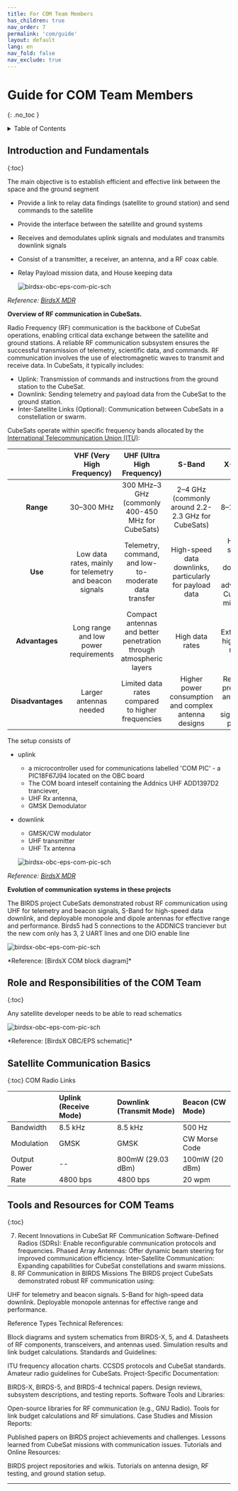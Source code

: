 ```yaml
---
title: For COM Team Members
has_children: true
nav_order: 7
permalink: 'com/guide'
layout: default
lang: en
nav_fold: false
nav_exclude: true
---
```


# Guide for COM Team Members
{: .no_toc }

<details markdown="block">
<summary>Table of Contents</summary>

- Table of Contents
{:toc}

</details>

## Introduction and Fundamentals
{:toc}

The main objective is to establish efficient and effective link between the space and the ground segment 
- Provide a link to relay data findings (satellite to ground station) and send commands to the satellite 
- Provide the interface between the satellite and ground systems 
- Receives and demodulates uplink signals and modulates and transmits downlink signals 
- Consist of a transmitter, a receiver, an antenna, and a RF coax cable.
- Relay Payload mission data, and House keeping data 


  <p>
    <img alt="birdsx-obc-eps-com-pic-sch" src="/assets/images/birdsx-com-operation-diagram.png">
  </p>
*Reference: [BirdsX MDR]*

**Overview of RF communication in CubeSats.**

Radio Frequency (RF) communication is the backbone of CubeSat operations, enabling critical data exchange between the satellite and ground stations. A reliable RF communication subsystem ensures the successful transmission of telemetry, scientific data, and commands. RF communication involves the use of electromagnetic waves to transmit and receive data. In CubeSats, it typically includes:
- Uplink: Transmission of commands and instructions from the ground station to the CubeSat.
- Downlink: Sending telemetry and payload data from the CubeSat to the ground station.
- Inter-Satellite Links (Optional): Communication between CubeSats in a constellation or swarm.

CubeSats operate within specific frequency bands allocated by the [International Telecommunication Union (ITU)]:

|              |VHF (Very High Frequency)                                 | UHF (Ultra High Frequency)                                           | S-Band                                                   | X-Band |
|:------------:|:------------------:                                      |:------:                                                              | :------:                                                 | :------:|
| **Range**      | 30–300 MHz                                               | 300 MHz–3 GHz (commonly 400-450 MHz for CubeSats)                    | 2–4 GHz (commonly around 2.2-2.3 GHz for CubeSats)       | 8–12 GHz |
| **Use**         | Low data rates, mainly for telemetry and beacon signals  | Telemetry, command, and low-to-moderate data transfer                | High-speed data downlinks, particularly for payload data | High-speed data downlink for advanced CubeSat missions |
| **Advantages**   | Long range and low power requirements                    | Compact antennas and better penetration through atmospheric layers   | High data rates                                          | Extremely high data rates               |
| **Disadvantages** | Larger antennas needed                                  | Limited data rates compared to higher frequencies                    | Higher power consumption and complex antenna designs     | Requires precision antennas and significant power|


The setup consists of 
- uplink
  - a microcontroller used for communications labelled 'COM PIC' - a PIC18F67J94 located on the OBC board
  - The COM board inteself containing the Addnics UHF ADD1397D2 tranciever, 
  - UHF Rx antenna, 
  - GMSK Demodulator
- downlink 
  - GMSK/CW modulator
  - UHF transmitter
  - UHF Tx antenna


  <p>
    <img alt="birdsx-obc-eps-com-pic-sch" src="/assets/images/birdx-com-hardware.png">
  </p>
*Reference: [BirdsX MDR]*


**Evolution of communication systems in these projects**

The BIRDS project CubeSats demonstrated robust RF communication using UHF for telemetry and beacon signals, S-Band for high-speed data downlink, and deployable monopole and dipole antennas for effective range and performance. Birds5 had 5 connections to the ADDNICS tranciever but the new com only has 3, 2 UART lines and one DIO enable line 

  <p>
    <img alt="birdsx-obc-eps-com-pic-sch" src="/assets/images/birdx-com-detailed-block-diagram.png">
  </p>
*Reference: [BirdsX COM block diagram]*

## Role and Responsibilities of the COM Team
{:toc}

Any satellite developer needs to be able to read schematics
        
  <p>
    <img alt="birdsx-obc-eps-com-pic-sch" src="/assets/images/birdx-obc-eps-com-pic-sch.png">
  </p>
*Reference: [BirdsX OBC/EPS schematic]*


## Satellite Communication Basics
{:toc}
COM Radio Links

|              | Uplink (Receive Mode)     | Downlink (Transmit Mode) | Beacon (CW Mode) |
|:-------------|:------------------        |:------                   | :------|
| Bandwidth    | 8.5 kHz                   |8.5 kHz                   | 500 Hz |
| Modulation   | GMSK                      | GMSK                     | CW Morse Code |
| Output Power | --                        | 800mW (29.03 dBm)        | 100mW (20 dBm) |
| Rate         | 4800 bps                  | 4800 bps                 | 20 wpm |






## Tools and Resources for COM Teams
{:toc}


7. Recent Innovations in CubeSat RF Communication
Software-Defined Radios (SDRs):
Enable reconfigurable communication protocols and frequencies.
Phased Array Antennas:
Offer dynamic beam steering for improved communication efficiency.
Inter-Satellite Communication:
Expanding capabilities for CubeSat constellations and swarm missions.
8. RF Communication in BIRDS Missions
The BIRDS project CubeSats demonstrated robust RF communication using:

UHF for telemetry and beacon signals.
S-Band for high-speed data downlink.
Deployable monopole antennas for effective range and performance.


Reference Types
Technical References:

Block diagrams and system schematics from BIRDS-X, 5, and 4.
Datasheets of RF components, transceivers, and antennas used.
Simulation results and link budget calculations.
Standards and Guidelines:

ITU frequency allocation charts.
CCSDS protocols and CubeSat standards.
Amateur radio guidelines for CubeSats.
Project-Specific Documentation:

BIRDS-X, BIRDS-5, and BIRDS-4 technical papers.
Design reviews, subsystem descriptions, and testing reports.
Software Tools and Libraries:

Open-source libraries for RF communication (e.g., GNU Radio).
Tools for link budget calculations and RF simulations.
Case Studies and Mission Reports:

Published papers on BIRDS project achievements and challenges.
Lessons learned from CubeSat missions with communication issues.
Tutorials and Online Resources:

BIRDS project repositories and wikis.
Tutorials on antenna design, RF testing, and ground station setup.

-----

[BirdsX OBC/EPS schematic]: https://github.com/BIRDSOpenSource/BIRDSX-COM/blob/main/COMPIC_SCH/new_obc_eps_birds_x_v4.pdf
[BirdsX COM block diagram]: https://github.com/BIRDSOpenSource/BIRDSX-COM/tree/main/Diagram
[International Telecommunication Union (ITU)]: https://www.itu.int/en/Pages/default.aspx
[BirdsX MDR]: https://github.com/BIRDSOpenSource/BIRDSX-COM/tree/main/MDR/MDR
